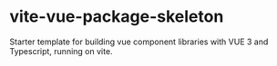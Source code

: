 # vite-vue-package-skeleton
Starter template for building vue component libraries with VUE 3 and Typescript, running on vite.
